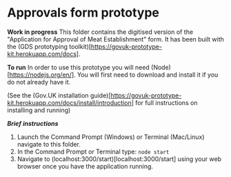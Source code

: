 # Approvals form prototype
__Work in progress__
This folder contains the digitised version of the "Application for Approval of Meat Establishment" form. It has been built with the (GDS prototyping toolkit)[https://govuk-prototype-kit.herokuapp.com/docs].

**To run**
In order to use this prototype you will need (Node)[https://nodejs.org/en/]. You will first need to download and install it if you do not already have it.

(See the (Gov.UK installation guide)[https://govuk-prototype-kit.herokuapp.com/docs/install/introduction] for full instructions on installing and running)

***Brief instructions***
1. Launch the Command Prompt (Windows) or Terminal (Mac/Linux) navigate to this folder.
2. In the Command Prompt or Terminal type:
`node start`
3. Navigate to (localhost:3000/start)[localhost:3000/start] using your web browser once you have the application running.
